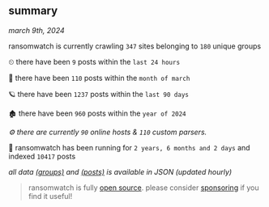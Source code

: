 
## summary
_march 9th, 2024_

ransomwatch is currently crawling `347` sites belonging to `180` unique groups

⏲ there have been `9` posts within the `last 24 hours`

🦈 there have been `110` posts within the `month of march`

🪐 there have been `1237` posts within the `last 90 days`

🏚 there have been `960` posts within the `year of 2024`

_⚙️ there are currently `90` online hosts & `110` custom parsers._

🦕 ransomwatch has been running for `2 years, 6 months and 2 days` and indexed `10417` posts

_all data  [(groups)](http://ransomwhat.telemetry.ltd/groups) and [(posts)](http://ransomwhat.telemetry.ltd/posts) is available in JSON (updated hourly)_

> ransomwatch is fully [open source](https://github.com/joshhighet/ransomwatch#ransomwatch--). please consider [sponsoring](https://github.com/sponsors/joshhighet) if you find it useful!
